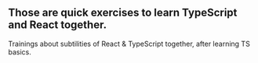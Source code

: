 ## Those are quick exercises to learn TypeScript and React together.

Trainings about subtilities of React & TypeScript together, after learning TS basics.

